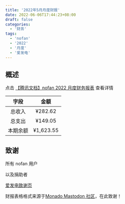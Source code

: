 ```yaml
---
title: '2022年5月月度财报'
date: 2022-06-06T17:44:23+08:00
draft: false
categories:
  - '财务'
tags:
  - 'nofan'
  - '2022'
  - '月度'
  - '爱发电'
---
```


## 概述

点击 [【腾讯文档】nofan 2022 月度财务报表](https://docs.qq.com/sheet/DV2RFYlZKQ1VTbVlh) 查看详情

|   字段   |   金额    |
| :------: | :-------: |
|  总收入  |  ¥282.62  |
|  总支出  |  ¥149.05  |
| 本期余额 | ¥1,623.55 |

## 致谢

所有 nofan 用户

以及捐助者

[爱发电致谢页](https://afdian.net/@twoheart/thank?year=2022&month=5)

财报表格格式来源于[Monado Mastodon 社区](https://monado.ren/about/more)，在此致谢！
